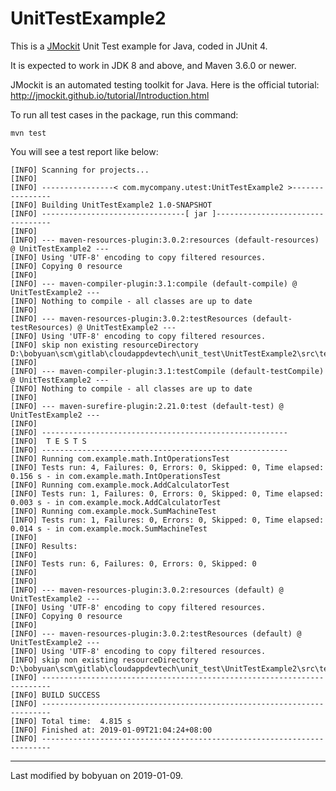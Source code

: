 # UnitTestExample2

This is a [JMockit](http://jmockit.github.io/) Unit Test example for Java, coded in JUnit 4.

It is expected to work in JDK 8 and above, and Maven 3.6.0 or newer.



JMockit is an automated testing toolkit for Java. Here is the official tutorial: http://jmockit.github.io/tutorial/Introduction.html



To run all test cases in the package, run this command:

```shell
mvn test
```

You will see a test report like below:

```shell
[INFO] Scanning for projects...
[INFO]
[INFO] ----------------< com.mycompany.utest:UnitTestExample2 >----------------
[INFO] Building UnitTestExample2 1.0-SNAPSHOT
[INFO] --------------------------------[ jar ]---------------------------------
[INFO]
[INFO] --- maven-resources-plugin:3.0.2:resources (default-resources) @ UnitTestExample2 ---
[INFO] Using 'UTF-8' encoding to copy filtered resources.
[INFO] Copying 0 resource
[INFO]
[INFO] --- maven-compiler-plugin:3.1:compile (default-compile) @ UnitTestExample2 ---
[INFO] Nothing to compile - all classes are up to date
[INFO]
[INFO] --- maven-resources-plugin:3.0.2:testResources (default-testResources) @ UnitTestExample2 ---
[INFO] Using 'UTF-8' encoding to copy filtered resources.
[INFO] skip non existing resourceDirectory D:\bobyuan\scm\gitlab\cloudappdevtech\unit_test\UnitTestExample2\src\test\resources
[INFO]
[INFO] --- maven-compiler-plugin:3.1:testCompile (default-testCompile) @ UnitTestExample2 ---
[INFO] Nothing to compile - all classes are up to date
[INFO]
[INFO] --- maven-surefire-plugin:2.21.0:test (default-test) @ UnitTestExample2 ---
[INFO]
[INFO] -------------------------------------------------------
[INFO]  T E S T S
[INFO] -------------------------------------------------------
[INFO] Running com.example.math.IntOperationsTest
[INFO] Tests run: 4, Failures: 0, Errors: 0, Skipped: 0, Time elapsed: 0.156 s - in com.example.math.IntOperationsTest
[INFO] Running com.example.mock.AddCalculatorTest
[INFO] Tests run: 1, Failures: 0, Errors: 0, Skipped: 0, Time elapsed: 0.003 s - in com.example.mock.AddCalculatorTest
[INFO] Running com.example.mock.SumMachineTest
[INFO] Tests run: 1, Failures: 0, Errors: 0, Skipped: 0, Time elapsed: 0.014 s - in com.example.mock.SumMachineTest
[INFO]
[INFO] Results:
[INFO]
[INFO] Tests run: 6, Failures: 0, Errors: 0, Skipped: 0
[INFO]
[INFO]
[INFO] --- maven-resources-plugin:3.0.2:resources (default) @ UnitTestExample2 ---
[INFO] Using 'UTF-8' encoding to copy filtered resources.
[INFO] Copying 0 resource
[INFO]
[INFO] --- maven-resources-plugin:3.0.2:testResources (default) @ UnitTestExample2 ---
[INFO] Using 'UTF-8' encoding to copy filtered resources.
[INFO] skip non existing resourceDirectory D:\bobyuan\scm\gitlab\cloudappdevtech\unit_test\UnitTestExample2\src\test\resources
[INFO] ------------------------------------------------------------------------
[INFO] BUILD SUCCESS
[INFO] ------------------------------------------------------------------------
[INFO] Total time:  4.815 s
[INFO] Finished at: 2019-01-09T21:04:24+08:00
[INFO] ------------------------------------------------------------------------

```



----

Last modified by bobyuan on 2019-01-09. 

